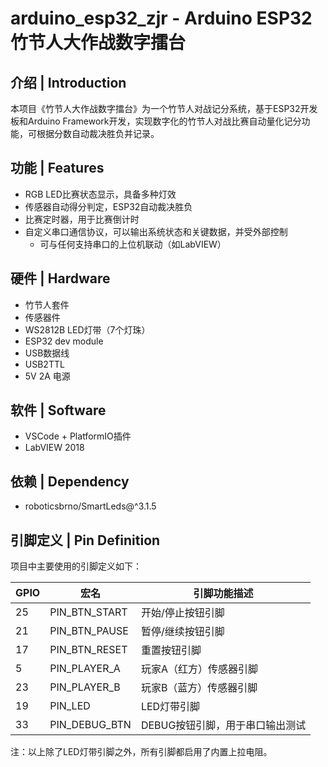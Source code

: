 # arduino_esp32_zjr - Arduino ESP32 竹节人大作战数字擂台

## 介绍 | Introduction

本项目《竹节人大作战数字擂台》为一个竹节人对战记分系统，基于ESP32开发板和Arduino Framework开发，实现数字化的竹节人对战比赛自动量化记分功能，可根据分数自动裁决胜负并记录。

## 功能 | Features

- RGB LED比赛状态显示，具备多种灯效
- 传感器自动得分判定，ESP32自动裁决胜负
- 比赛定时器，用于比赛倒计时
- 自定义串口通信协议，可以输出系统状态和关键数据，并受外部控制
	- 可与任何支持串口的上位机联动（如LabVIEW）

## 硬件 | Hardware

- 竹节人套件
- 传感器件
- WS2812B LED灯带（7个灯珠）
- ESP32 dev module
- USB数据线
- USB2TTL
- 5V 2A 电源

## 软件 | Software

- VSCode + PlatformIO插件
- LabVIEW 2018

## 依赖 | Dependency

- roboticsbrno/SmartLeds@^3.1.5

## 引脚定义 | Pin Definition

项目中主要使用的引脚定义如下：

| GPIO | 宏名          | 引脚功能描述                    |
| ---- | ------------- | ------------------------------- |
| 25   | PIN_BTN_START | 开始/停止按钮引脚               |
| 21   | PIN_BTN_PAUSE | 暂停/继续按钮引脚               |
| 17   | PIN_BTN_RESET | 重置按钮引脚                    |
| 5    | PIN_PLAYER_A  | 玩家A（红方）传感器引脚         |
| 23   | PIN_PLAYER_B  | 玩家B（蓝方）传感器引脚         |
| 19   | PIN_LED       | LED灯带引脚                     |
| 33   | PIN_DEBUG_BTN | DEBUG按钮引脚，用于串口输出测试 |

注：以上除了LED灯带引脚之外，所有引脚都启用了内置上拉电阻。
